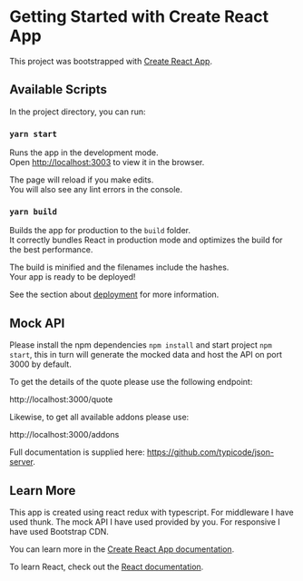 # Getting Started with Create React App

This project was bootstrapped with [Create React App](https://github.com/facebook/create-react-app).

## Available Scripts

In the project directory, you can run:

### `yarn start`

Runs the app in the development mode.\
Open [http://localhost:3003](http://localhost:3003) to view it in the browser.

The page will reload if you make edits.\
You will also see any lint errors in the console.
### `yarn build`

Builds the app for production to the `build` folder.\
It correctly bundles React in production mode and optimizes the build for the best performance.

The build is minified and the filenames include the hashes.\
Your app is ready to be deployed!

See the section about [deployment](https://facebook.github.io/create-react-app/docs/deployment) for more information.

## Mock API

Please install the npm dependencies `npm install` and start project `npm start`, this in turn will generate the mocked data and host the API on port 3000 by default.

To get the details of the quote please use the following endpoint:

http://localhost:3000/quote

Likewise, to get all available addons please use:

http://localhost:3000/addons

Full documentation is supplied here: https://github.com/typicode/json-server.



## Learn More

This app is created using react redux with typescript. 
For middleware I have used thunk.
The mock API I have used provided by you.
For responsive I have used Bootstrap CDN.


You can learn more in the [Create React App documentation](https://facebook.github.io/create-react-app/docs/getting-started).

To learn React, check out the [React documentation](https://reactjs.org/).
